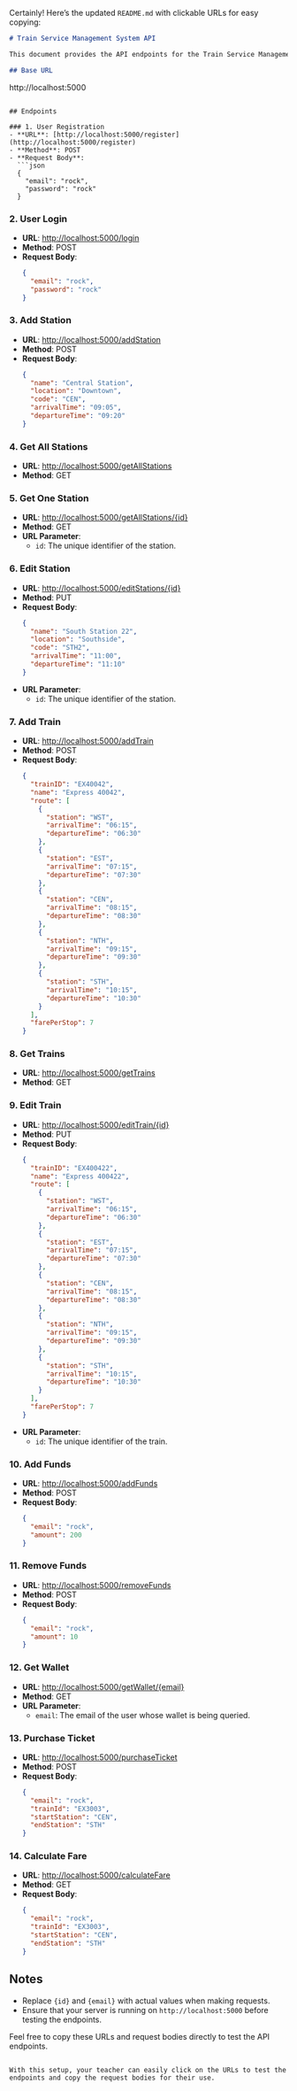Certainly! Here’s the updated `README.md` with clickable URLs for easy copying:

```markdown
# Train Service Management System API

This document provides the API endpoints for the Train Service Management System. You can test these endpoints using the base URL: `http://localhost:5000`.

## Base URL
```
http://localhost:5000
```

## Endpoints

### 1. User Registration
- **URL**: [http://localhost:5000/register](http://localhost:5000/register)
- **Method**: POST
- **Request Body**:
  ```json
  {
    "email": "rock",
    "password": "rock"
  }
  ```

### 2. User Login
- **URL**: [http://localhost:5000/login](http://localhost:5000/login)
- **Method**: POST
- **Request Body**:
  ```json
  {
    "email": "rock",
    "password": "rock"
  }
  ```

### 3. Add Station
- **URL**: [http://localhost:5000/addStation](http://localhost:5000/addStation)
- **Method**: POST
- **Request Body**:
  ```json
  {
    "name": "Central Station",
    "location": "Downtown",
    "code": "CEN",
    "arrivalTime": "09:05",
    "departureTime": "09:20"
  }
  ```

### 4. Get All Stations
- **URL**: [http://localhost:5000/getAllStations](http://localhost:5000/getAllStations)
- **Method**: GET

### 5. Get One Station
- **URL**: [http://localhost:5000/getAllStations/{id}](http://localhost:5000/getAllStations/{id})
- **Method**: GET
- **URL Parameter**:
  - `id`: The unique identifier of the station.

### 6. Edit Station
- **URL**: [http://localhost:5000/editStations/{id}](http://localhost:5000/editStations/{id})
- **Method**: PUT
- **Request Body**:
  ```json
  {
    "name": "South Station 22",
    "location": "Southside",
    "code": "STH2",
    "arrivalTime": "11:00",
    "departureTime": "11:10"
  }
  ```
- **URL Parameter**:
  - `id`: The unique identifier of the station.

### 7. Add Train
- **URL**: [http://localhost:5000/addTrain](http://localhost:5000/addTrain)
- **Method**: POST
- **Request Body**:
  ```json
  {
    "trainID": "EX40042",
    "name": "Express 40042",
    "route": [
      {
        "station": "WST",
        "arrivalTime": "06:15",
        "departureTime": "06:30"
      },
      {
        "station": "EST",
        "arrivalTime": "07:15",
        "departureTime": "07:30"
      },
      {
        "station": "CEN",
        "arrivalTime": "08:15",
        "departureTime": "08:30"
      },
      {
        "station": "NTH",
        "arrivalTime": "09:15",
        "departureTime": "09:30"
      },
      {
        "station": "STH",
        "arrivalTime": "10:15",
        "departureTime": "10:30"
      }
    ],
    "farePerStop": 7
  }
  ```

### 8. Get Trains
- **URL**: [http://localhost:5000/getTrains](http://localhost:5000/getTrains)
- **Method**: GET

### 9. Edit Train
- **URL**: [http://localhost:5000/editTrain/{id}](http://localhost:5000/editTrain/{id})
- **Method**: PUT
- **Request Body**:
  ```json
  {
    "trainID": "EX400422",
    "name": "Express 400422",
    "route": [
      {
        "station": "WST",
        "arrivalTime": "06:15",
        "departureTime": "06:30"
      },
      {
        "station": "EST",
        "arrivalTime": "07:15",
        "departureTime": "07:30"
      },
      {
        "station": "CEN",
        "arrivalTime": "08:15",
        "departureTime": "08:30"
      },
      {
        "station": "NTH",
        "arrivalTime": "09:15",
        "departureTime": "09:30"
      },
      {
        "station": "STH",
        "arrivalTime": "10:15",
        "departureTime": "10:30"
      }
    ],
    "farePerStop": 7
  }
  ```
- **URL Parameter**:
  - `id`: The unique identifier of the train.

### 10. Add Funds
- **URL**: [http://localhost:5000/addFunds](http://localhost:5000/addFunds)
- **Method**: POST
- **Request Body**:
  ```json
  {
    "email": "rock",
    "amount": 200
  }
  ```

### 11. Remove Funds
- **URL**: [http://localhost:5000/removeFunds](http://localhost:5000/removeFunds)
- **Method**: POST
- **Request Body**:
  ```json
  {
    "email": "rock",
    "amount": 10
  }
  ```

### 12. Get Wallet
- **URL**: [http://localhost:5000/getWallet/{email}](http://localhost:5000/getWallet/{email})
- **Method**: GET
- **URL Parameter**:
  - `email`: The email of the user whose wallet is being queried.

### 13. Purchase Ticket
- **URL**: [http://localhost:5000/purchaseTicket](http://localhost:5000/purchaseTicket)
- **Method**: POST
- **Request Body**:
  ```json
  {
    "email": "rock",
    "trainId": "EX3003",
    "startStation": "CEN",
    "endStation": "STH"
  }
  ```

### 14. Calculate Fare
- **URL**: [http://localhost:5000/calculateFare](http://localhost:5000/calculateFare)
- **Method**: GET
- **Request Body**:
  ```json
  {
    "email": "rock",
    "trainId": "EX3003",
    "startStation": "CEN",
    "endStation": "STH"
  }
  ```

## Notes
- Replace `{id}` and `{email}` with actual values when making requests.
- Ensure that your server is running on `http://localhost:5000` before testing the endpoints.

Feel free to copy these URLs and request bodies directly to test the API endpoints.
```

With this setup, your teacher can easily click on the URLs to test the endpoints and copy the request bodies for their use.